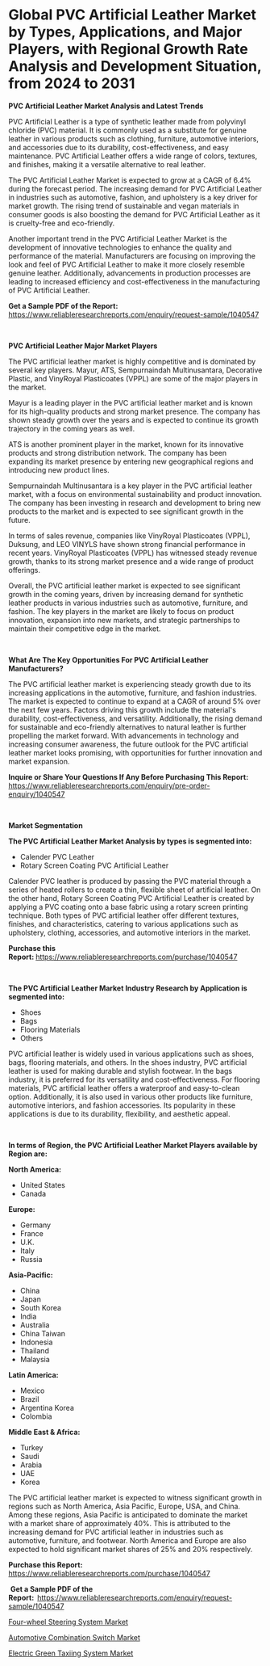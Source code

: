 <p><h1>Global PVC Artificial Leather Market by Types, Applications, and Major Players, with Regional Growth Rate Analysis and Development Situation, from 2024 to 2031</h1></p><p><strong>PVC Artificial Leather Market Analysis and Latest Trends</strong></p>
<p><p>PVC Artificial Leather is a type of synthetic leather made from polyvinyl chloride (PVC) material. It is commonly used as a substitute for genuine leather in various products such as clothing, furniture, automotive interiors, and accessories due to its durability, cost-effectiveness, and easy maintenance. PVC Artificial Leather offers a wide range of colors, textures, and finishes, making it a versatile alternative to real leather.</p><p>The PVC Artificial Leather Market is expected to grow at a CAGR of 6.4% during the forecast period. The increasing demand for PVC Artificial Leather in industries such as automotive, fashion, and upholstery is a key driver for market growth. The rising trend of sustainable and vegan materials in consumer goods is also boosting the demand for PVC Artificial Leather as it is cruelty-free and eco-friendly.</p><p>Another important trend in the PVC Artificial Leather Market is the development of innovative technologies to enhance the quality and performance of the material. Manufacturers are focusing on improving the look and feel of PVC Artificial Leather to make it more closely resemble genuine leather. Additionally, advancements in production processes are leading to increased efficiency and cost-effectiveness in the manufacturing of PVC Artificial Leather.</p></p>
<p><strong>Get a Sample PDF of the Report:&nbsp;</strong> <a href="https://www.reliableresearchreports.com/enquiry/request-sample/1040547">https://www.reliableresearchreports.com/enquiry/request-sample/1040547</a></p>
<p>&nbsp;</p>
<p><strong>PVC Artificial Leather Major Market Players</strong></p>
<p><p>The PVC artificial leather market is highly competitive and is dominated by several key players. Mayur, ATS, Sempurnaindah Multinusantara, Decorative Plastic, and VinyRoyal Plasticoates (VPPL) are some of the major players in the market.</p><p>Mayur is a leading player in the PVC artificial leather market and is known for its high-quality products and strong market presence. The company has shown steady growth over the years and is expected to continue its growth trajectory in the coming years as well.</p><p>ATS is another prominent player in the market, known for its innovative products and strong distribution network. The company has been expanding its market presence by entering new geographical regions and introducing new product lines.</p><p>Sempurnaindah Multinusantara is a key player in the PVC artificial leather market, with a focus on environmental sustainability and product innovation. The company has been investing in research and development to bring new products to the market and is expected to see significant growth in the future.</p><p>In terms of sales revenue, companies like VinyRoyal Plasticoates (VPPL), Duksung, and LEO VINYLS have shown strong financial performance in recent years. VinyRoyal Plasticoates (VPPL) has witnessed steady revenue growth, thanks to its strong market presence and a wide range of product offerings.</p><p>Overall, the PVC artificial leather market is expected to see significant growth in the coming years, driven by increasing demand for synthetic leather products in various industries such as automotive, furniture, and fashion. The key players in the market are likely to focus on product innovation, expansion into new markets, and strategic partnerships to maintain their competitive edge in the market.</p></p>
<p>&nbsp;</p>
<p><strong>What Are The Key Opportunities For PVC Artificial Leather Manufacturers?</strong></p>
<p><p>The PVC artificial leather market is experiencing steady growth due to its increasing applications in the automotive, furniture, and fashion industries. The market is expected to continue to expand at a CAGR of around 5% over the next few years. Factors driving this growth include the material's durability, cost-effectiveness, and versatility. Additionally, the rising demand for sustainable and eco-friendly alternatives to natural leather is further propelling the market forward. With advancements in technology and increasing consumer awareness, the future outlook for the PVC artificial leather market looks promising, with opportunities for further innovation and market expansion.</p></p>
<p><strong>Inquire or Share Your Questions If Any Before Purchasing This Report:</strong> <a href="https://www.reliableresearchreports.com/enquiry/pre-order-enquiry/1040547">https://www.reliableresearchreports.com/enquiry/pre-order-enquiry/1040547</a></p>
<p>&nbsp;</p>
<p><strong>Market Segmentation</strong></p>
<p><strong>The PVC Artificial Leather Market Analysis by types is segmented into:</strong></p>
<p><ul><li>Calender PVC Leather</li><li>Rotary Screen Coating PVC Artificial Leather</li></ul></p>
<p><p>Calender PVC leather is produced by passing the PVC material through a series of heated rollers to create a thin, flexible sheet of artificial leather. On the other hand, Rotary Screen Coating PVC Artificial Leather is created by applying a PVC coating onto a base fabric using a rotary screen printing technique. Both types of PVC artificial leather offer different textures, finishes, and characteristics, catering to various applications such as upholstery, clothing, accessories, and automotive interiors in the market.</p></p>
<p><strong>Purchase this Report:&nbsp;</strong><a href="https://www.reliableresearchreports.com/purchase/1040547">https://www.reliableresearchreports.com/purchase/1040547</a></p>
<p>&nbsp;</p>
<p><strong>The PVC Artificial Leather Market Industry Research by Application is segmented into:</strong></p>
<p><ul><li>Shoes</li><li>Bags</li><li>Flooring Materials</li><li>Others</li></ul></p>
<p><p>PVC artificial leather is widely used in various applications such as shoes, bags, flooring materials, and others. In the shoes industry, PVC artificial leather is used for making durable and stylish footwear. In the bags industry, it is preferred for its versatility and cost-effectiveness. For flooring materials, PVC artificial leather offers a waterproof and easy-to-clean option. Additionally, it is also used in various other products like furniture, automotive interiors, and fashion accessories. Its popularity in these applications is due to its durability, flexibility, and aesthetic appeal.</p></p>
<p>&nbsp;</p>
<p><strong>In terms of Region, the PVC Artificial Leather Market Players available by Region are:</strong></p>
<p>
    <p> <strong> North America: </strong>
        <ul>
            <li>United States</li>
            <li>Canada</li>
        </ul>
        </p> 
    <p> <strong> Europe: </strong>
        <ul>
            <li>Germany</li>
            <li>France</li>
            <li>U.K.</li>
            <li>Italy</li>
            <li>Russia</li>
        </ul>
        </p> 
    <p> <strong> Asia-Pacific: </strong>
        <ul>
            <li>China</li>
            <li>Japan</li>
            <li>South Korea</li>
            <li>India</li>
            <li>Australia</li>
            <li>China Taiwan</li>
            <li>Indonesia</li>
            <li>Thailand</li>
            <li>Malaysia</li>
        </ul>
        </p> 
    <p> <strong> Latin America: </strong>
        <ul>
            <li>Mexico</li>
            <li>Brazil</li>
            <li>Argentina Korea</li>
            <li>Colombia</li>
        </ul>
        </p> 
    <p> <strong> Middle East & Africa: </strong>
        <ul>
            <li>Turkey</li>
            <li>Saudi</li>
            <li>Arabia</li>
            <li>UAE</li>
            <li>Korea</li>
        </ul>
    </p>
    </p>
<p><p>The PVC artificial leather market is expected to witness significant growth in regions such as North America, Asia Pacific, Europe, USA, and China. Among these regions, Asia Pacific is anticipated to dominate the market with a market share of approximately 40%. This is attributed to the increasing demand for PVC artificial leather in industries such as automotive, furniture, and footwear. North America and Europe are also expected to hold significant market shares of 25% and 20% respectively.</p></p>
<p><strong>Purchase this Report: </strong><a href="https://www.reliableresearchreports.com/purchase/1040547">https://www.reliableresearchreports.com/purchase/1040547</a></p>
<p>&nbsp;<strong>Get a Sample PDF of the Report:&nbsp;&nbsp;</strong><a href="https://www.reliableresearchreports.com/enquiry/request-sample/1040547">https://www.reliableresearchreports.com/enquiry/request-sample/1040547</a></p>
<p><strong></strong></p>
<p><p><a href="https://view.publitas.com/reportprime-1/four-wheel-steering-system-market-offers-provide-insightful-data-for-the-time-period-from-2023-to-2030-and-also-provide-analysis-based-on-application-type-and-region/">Four-wheel Steering System Market</a></p><p><a href="https://view.publitas.com/reportprime-1/automotive-combination-switch-market-dynamics-2023-2030-also-about-its-market-trends-projections-and-opportunities/">Automotive Combination Switch Market</a></p><p><a href="https://view.publitas.com/reportprime-1/electric-green-taxiing-system-market-insights-market-players-and-forecast-till-2030/">Electric Green Taxiing System Market</a></p></p>